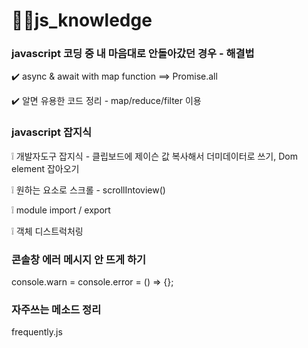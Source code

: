 # 🧞‍♂️js_knowledge

### javascript 코딩 중 내 마음대로 안돌아갔던 경우 - 해결법

✔️ async & await with map function ==> Promise.all 

✔️ 알면 유용한 코드 정리 - map/reduce/filter 이용

### javascript 잡지식

❕ 개발자도구 잡지식 - 클립보드에 제이슨 값 복사해서 더미데이터로 쓰기, Dom element 잡아오기

❕ 원하는 요소로 스크롤 - scrollIntoview()

❕ module import / export

❕ 객체 디스트럭처링

### 콘솔창 에러 메시지 안 뜨게 하기
console.warn = console.error = () => {};

### 자주쓰는 메소드 정리
frequently.js
